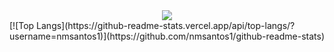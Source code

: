 <div align="center">
  <img src="https://github-readme-streak-stats.herokuapp.com?user=nmsantos1&theme=transparent&locale=pt_BR&date_format=j%20M%5B%20Y%5D&fire=EB5454)](https://git.io/streak-stats">
</div>
[![Top Langs](https://github-readme-stats.vercel.app/api/top-langs/?username=nmsantos1)](https://github.com/nmsantos1/github-readme-stats)

